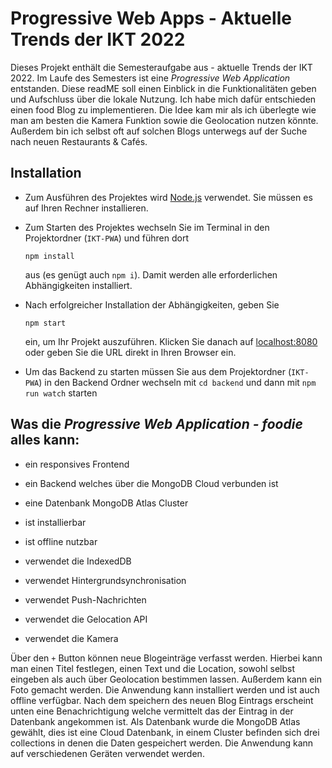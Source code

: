 # Progressive Web Apps - Aktuelle Trends der IKT 2022

Dieses Projekt enthält die Semesteraufgabe aus - aktuelle Trends der IKT 2022. 
Im Laufe des Semesters ist eine *Progressive Web Application* entstanden. Diese readME soll einen Einblick in die Funktionalitäten 
geben und Aufschluss über die lokale Nutzung. Ich habe mich dafür entschieden einen food Blog zu implementieren.
Die Idee kam mir als ich überlegte wie man am besten die Kamera Funktion sowie die Geolocation nutzen könnte. Außerdem bin ich selbst
oft auf solchen Blogs unterwegs auf der Suche nach neuen Restaurants & Cafés. 


## Installation

- Zum Ausführen des Projektes wird [Node.js](https://nodejs.org) verwendet. Sie müssen es auf Ihren Rechner installieren. 

- Zum Starten des Projektes wechseln Sie im Terminal in den Projektordner (`IKT-PWA`) und führen dort 

    `npm install` 

    aus (es genügt auch `npm i`). Damit werden alle erforderlichen Abhängigkeiten installiert.

- Nach erfolgreicher Installation der Abhängigkeiten, geben Sie  

    `npm start` 

    ein, um Ihr Projekt auszuführen. Klicken Sie danach auf [localhost:8080](http://localhost:8080) oder geben Sie die URL direkt in Ihren Browser ein.

- Um das Backend zu starten müssen Sie aus dem Projektordner (`IKT-PWA`) in den Backend Ordner wechseln mit `cd backend` und dann mit `npm run watch` starten

## Was die *Progressive Web Application - foodie* alles kann:

- ein responsives Frontend 

- ein Backend welches über die MongoDB Cloud verbunden ist 
  
- eine Datenbank MongoDB Atlas Cluster 

- ist installierbar  

- ist offline nutzbar  

- verwendet die IndexedDB

- verwendet Hintergrundsynchronisation 

- verwendet Push-Nachrichten

- verwendet die Gelocation API 

- verwendet die Kamera

Über den `+` Button können neue Blogeinträge verfasst werden. Hierbei kann man einen Titel festlegen, 
einen Text und die Location, sowohl selbst eingeben als auch über Geolocation bestimmen lassen.
Außerdem kann ein Foto gemacht werden. Die Anwendung kann installiert werden und ist auch offline verfügbar.
Nach dem speichern des neuen Blog Eintrags erscheint unten eine Benachrichtigung welche vermittelt das 
der Eintrag in der Datenbank angekommen ist. Als Datenbank wurde die MongoDB Atlas gewählt, dies ist eine 
Cloud Datenbank, in einem Cluster befinden sich drei collections in denen die Daten gespeichert werden.
Die Anwendung kann auf verschiedenen Geräten verwendet werden. 

